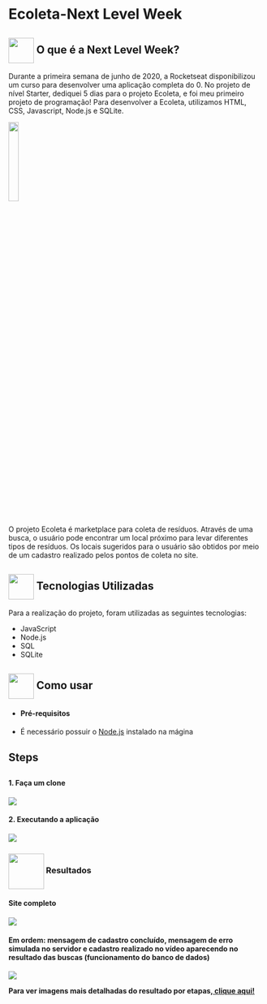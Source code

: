 # Ecoleta-Next Level Week
<h2> <img src= "https://img.icons8.com/plasticine/2x/rocket.png" width="50px" height="50px" align="center"/>   O que é a Next Level Week? </h2>
  <p> Durante a primeira semana de junho de 2020, a Rocketseat disponibilizou um curso para desenvolver uma aplicação completa do 0. No projeto de nível Starter, dediquei 5 dias para o projeto Ecoleta, e foi meu primeiro projeto de programação! Para desenvolver a Ecoleta, utilizamos HTML, CSS, Javascript, Node.js e SQLite.</p>
  
 <img src = https://github.com/mjulialobo/Next-Level-Week/blob/master/public/extras-aula-1/icones/logo.svg width="20% " align="center">
  <p> O projeto Ecoleta é marketplace para coleta de resíduos. Através de uma busca, o usuário pode encontrar um local próximo para levar diferentes tipos de resíduos. Os locais sugeridos para o usuário são obtidos por meio de um cadastro realizado pelos pontos de coleta no site. </p>
 
<h2> <img src = "https://cdn3.iconfinder.com/data/icons/chat-bot-emoji-blue-filled-color/300/14134081Untitled-3-512.png" width="50px" height="50px" align="center"/> Tecnologias Utilizadas </h2>
<p> Para a realização do projeto, foram utilizadas as seguintes tecnologias:
<ul> <li> JavaScript </li>
<li> Node.js </li>
<li> SQL </li>
<li> SQLite </li> </ul> </p>

<h2> <img src="https://i.dlpng.com/static/png/6577858_preview.png" width="50px" align="center"/> Como usar </h2>
<p> <ul> <li> <h4> Pré-requisitos <h4> </li> </ul>
  <ul style= circle> <li> É necessário possuir o <a href="https://nodejs.org/en/">Node.js</a> instalado na mágina </li> </ul>
   
<h2> Steps <h2>
<h4> 1. Faça um clone <h4>
<img src = "https://user-images.githubusercontent.com/65983895/83829879-4af63a00-a6ba-11ea-88a4-8b9bb15c9b8a.PNG"> <br>


<h4> 2. Executando a aplicação <h4>
<img src = "https://user-images.githubusercontent.com/65983895/83831242-5dbe3e00-a6bd-11ea-97a6-696ee2ce2ed0.png">



<h3> <img src="https://static-cdn.jtvnw.net/jtv_user_pictures/hackerman__-profile_image-ab897011d7c7bb16-300x300.jpeg" width="70px" height="70px" align="center"/> Resultados </h3>

<h4> Site completo <h4>
 <img src ="https://user-images.githubusercontent.com/65983895/83935229-1784df80-a78e-11ea-9e64-97bb3c29836e.gif"">
  
<h4> Em ordem: mensagem de cadastro concluído, mensagem de erro simulada no servidor e cadastro realizado no vídeo aparecendo no resultado das buscas (funcionamento do banco de dados) <h4>
 <img src = "https://user-images.githubusercontent.com/65983895/83934858-033ee380-a78a-11ea-86ea-b2b50f876854.gif">
                                                                                                          
 <p> Para ver imagens mais detalhadas do resultado por etapas,<a href="https://github.com/mjulialobo/Next-Level-Week/tree/master/imagesfinal"> clique aqui!</a></p>
